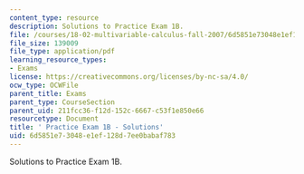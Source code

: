 ```yaml
---
content_type: resource
description: Solutions to Practice Exam 1B.
file: /courses/18-02-multivariable-calculus-fall-2007/6d5851e73048e1ef128d7ee0babaf783_prac1bsol.pdf
file_size: 139009
file_type: application/pdf
learning_resource_types:
- Exams
license: https://creativecommons.org/licenses/by-nc-sa/4.0/
ocw_type: OCWFile
parent_title: Exams
parent_type: CourseSection
parent_uid: 211fcc36-f12d-152c-6667-c53f1e850e66
resourcetype: Document
title: ' Practice Exam 1B - Solutions'
uid: 6d5851e7-3048-e1ef-128d-7ee0babaf783
---
```

Solutions to Practice Exam 1B.